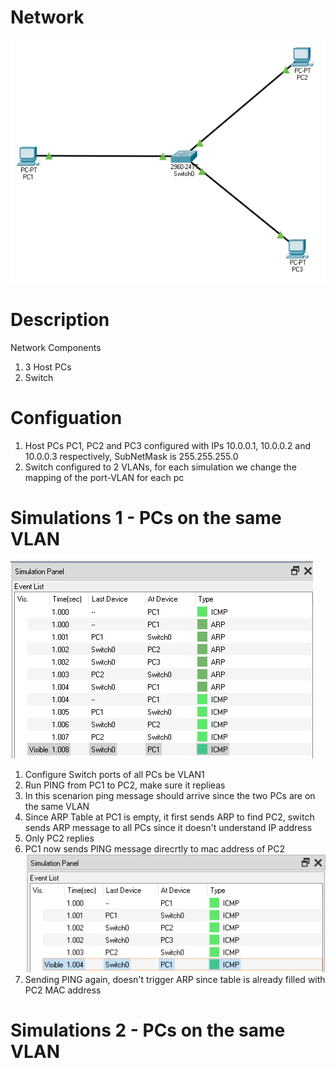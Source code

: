# Network
![](Network.PNG)
# Description
Network Components</br>
1. 3 Host PCs</br>
2. Switch</br>
# Configuation
1. Host PCs PC1, PC2 and PC3 configured with IPs 10.0.0.1, 10.0.0.2 and 10.0.0.3 respectively, SubNetMask is 255.255.255.0</br>
2. Switch configured to 2 VLANs, for each simulation we change the mapping of the port-VLAN for each pc</br>
# Simulations 1 - PCs on the same VLAN
![](Simulation_1_test_1.PNG)
1. Configure Switch ports of all PCs be VLAN1
2. Run PING from PC1 to PC2, make sure it replieas</br>
3. In this scenarion ping message should arrive since the two PCs are on the same VLAN
4. Since ARP Table at PC1 is empty, it first sends ARP to find PC2, switch sends ARP message to all PCs since it doesn't understand IP address
5. Only PC2 replies
6. PC1 now sends PING message direcrtly to mac address of PC2
![](Simulation_1_test_2.PNG)
1. Sending PING again, doesn't trigger ARP since table is already filled with PC2 MAC address
# Simulations 2 - PCs on the same VLAN
